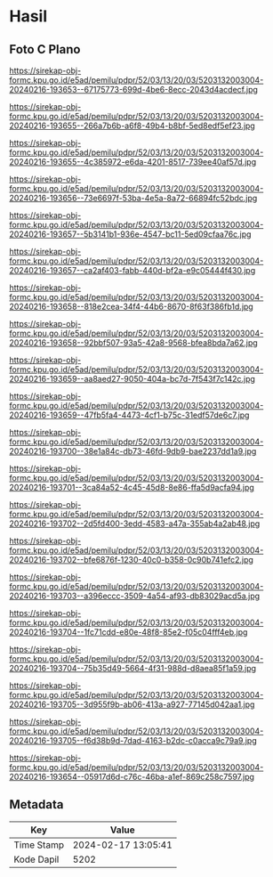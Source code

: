 # Hasil

## Foto C Plano

https://sirekap-obj-formc.kpu.go.id/e5ad/pemilu/pdpr/52/03/13/20/03/5203132003004-20240216-193653--67175773-699d-4be6-8ecc-2043d4acdecf.jpg

https://sirekap-obj-formc.kpu.go.id/e5ad/pemilu/pdpr/52/03/13/20/03/5203132003004-20240216-193655--266a7b6b-a6f8-49b4-b8bf-5ed8edf5ef23.jpg

https://sirekap-obj-formc.kpu.go.id/e5ad/pemilu/pdpr/52/03/13/20/03/5203132003004-20240216-193655--4c385972-e6da-4201-8517-739ee40af57d.jpg

https://sirekap-obj-formc.kpu.go.id/e5ad/pemilu/pdpr/52/03/13/20/03/5203132003004-20240216-193656--73e6697f-53ba-4e5a-8a72-66894fc52bdc.jpg

https://sirekap-obj-formc.kpu.go.id/e5ad/pemilu/pdpr/52/03/13/20/03/5203132003004-20240216-193657--5b3141b1-936e-4547-bc11-5ed09cfaa76c.jpg

https://sirekap-obj-formc.kpu.go.id/e5ad/pemilu/pdpr/52/03/13/20/03/5203132003004-20240216-193657--ca2af403-fabb-440d-bf2a-e9c05444f430.jpg

https://sirekap-obj-formc.kpu.go.id/e5ad/pemilu/pdpr/52/03/13/20/03/5203132003004-20240216-193658--818e2cea-34f4-44b6-8670-8f63f386fb1d.jpg

https://sirekap-obj-formc.kpu.go.id/e5ad/pemilu/pdpr/52/03/13/20/03/5203132003004-20240216-193658--92bbf507-93a5-42a8-9568-bfea8bda7a62.jpg

https://sirekap-obj-formc.kpu.go.id/e5ad/pemilu/pdpr/52/03/13/20/03/5203132003004-20240216-193659--aa8aed27-9050-404a-bc7d-7f543f7c142c.jpg

https://sirekap-obj-formc.kpu.go.id/e5ad/pemilu/pdpr/52/03/13/20/03/5203132003004-20240216-193659--47fb5fa4-4473-4cf1-b75c-31edf57de6c7.jpg

https://sirekap-obj-formc.kpu.go.id/e5ad/pemilu/pdpr/52/03/13/20/03/5203132003004-20240216-193700--38e1a84c-db73-46fd-9db9-bae2237dd1a9.jpg

https://sirekap-obj-formc.kpu.go.id/e5ad/pemilu/pdpr/52/03/13/20/03/5203132003004-20240216-193701--3ca84a52-4c45-45d8-8e86-ffa5d9acfa94.jpg

https://sirekap-obj-formc.kpu.go.id/e5ad/pemilu/pdpr/52/03/13/20/03/5203132003004-20240216-193702--2d5fd400-3edd-4583-a47a-355ab4a2ab48.jpg

https://sirekap-obj-formc.kpu.go.id/e5ad/pemilu/pdpr/52/03/13/20/03/5203132003004-20240216-193702--bfe6876f-1230-40c0-b358-0c90b741efc2.jpg

https://sirekap-obj-formc.kpu.go.id/e5ad/pemilu/pdpr/52/03/13/20/03/5203132003004-20240216-193703--a396eccc-3509-4a54-af93-db83029acd5a.jpg

https://sirekap-obj-formc.kpu.go.id/e5ad/pemilu/pdpr/52/03/13/20/03/5203132003004-20240216-193704--1fc71cdd-e80e-48f8-85e2-f05c04fff4eb.jpg

https://sirekap-obj-formc.kpu.go.id/e5ad/pemilu/pdpr/52/03/13/20/03/5203132003004-20240216-193704--75b35d49-5664-4f31-988d-d8aea85f1a59.jpg

https://sirekap-obj-formc.kpu.go.id/e5ad/pemilu/pdpr/52/03/13/20/03/5203132003004-20240216-193705--3d955f9b-ab06-413a-a927-77145d042aa1.jpg

https://sirekap-obj-formc.kpu.go.id/e5ad/pemilu/pdpr/52/03/13/20/03/5203132003004-20240216-193705--f6d38b9d-7dad-4163-b2dc-c0acca9c79a9.jpg

https://sirekap-obj-formc.kpu.go.id/e5ad/pemilu/pdpr/52/03/13/20/03/5203132003004-20240216-193654--05917d6d-c76c-46ba-a1ef-869c258c7597.jpg


## Metadata

| Key        | Value               |
| ---------- | ------------------- |
| Time Stamp | 2024-02-17 13:05:41 |
| Kode Dapil | 5202                |



